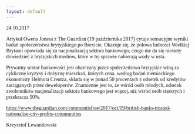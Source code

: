 ```yaml
---
layout: default
---
```


<!--236-->
<p style="margin-top: 0px; margin-right: 0px; margin-left: 0px; line-height: normal; font-family: 'Times New Roman';">24.10.2017</p><p style="margin-top: 0px; margin-right: 0px; margin-left: 0px; line-height: normal; font-family: 'Times New Roman';">Artykuł Owena Jonesa z The Guardian (19 października 2017) cytuje sensacyjne wyniki badań społeczeństwa brytyjskiego po Brexicie. Okazuje się, że połowa ludności Wielkiej Brytanii opowiada się za nacjonalizacją sektora bankowego, czego nie da się niestety dowiedzieć z brytyjskich mediów, które w tej sprawie nabierają wody w usta.&nbsp;</p>
<p style="margin-top: 0px; margin-right: 0px; margin-left: 0px; line-height: normal; font-family: 'Times New Roman';">Prywatny sektor bankowości jest obarczany przez społeczeństwo brytyjskie winą za cykliczne kryzysy i dożyznę mieszkań, których cena, według badań niemieckiego ekonomisty Helmuta Creutza, składa się w ponad 50 procentach z odsetek od kredytów zaciąganych przez deweloperów. Znamienne jest to, że wśród osób młodych, odsetek zwolenników nacjonalizacji sektora bankowego jest więcej, niż wśród osób starszych i przekracza 50%.</p>
<p style="margin-top: 0px; margin-right: 0px; margin-left: 0px; line-height: normal; font-family: 'Times New Roman';"><a href="https://www.theguardian.com/commentisfree/2017/oct/19/british-banks-trusted-nationalise-city-profits-communities" title="" target="">https://www.theguardian.com/commentisfree/2017/oct/19/british-banks-trusted-nationalise-city-profits-communities</a></p><p style="margin-top: 0px; margin-right: 0px; margin-left: 0px; line-height: normal; font-family: 'Times New Roman';">Krzysztof Lewandowski</p>